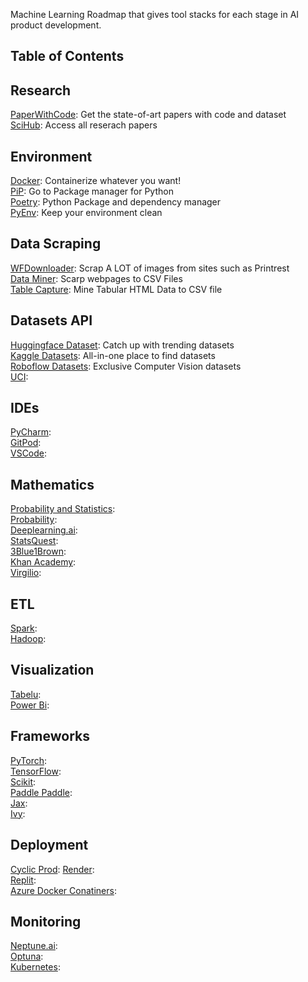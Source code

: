 Machine Learning Roadmap that gives tool stacks for each stage in AI product development.

## Table of Contents

## Research
[PaperWithCode](https://paperswithcode.com/): Get the state-of-art papers with code and dataset  
[SciHub](https://sci-hub.se/):  Access all reserach papers


## Environment  
[Docker](https://www.docker.com/):  Containerize whatever you want!  
[PiP](https://pypi.org/project/pip/):  Go to Package manager for Python  
[Poetry](https://python-poetry.org/):  Python Package and dependency manager  
[PyEnv](https://github.com/pyenv/pyenv):  Keep your environment clean  

## Data Scraping
[WFDownloader](https://www.wfdownloader.xyz/download): Scrap A LOT of images from sites such as Printrest  
[Data Miner](https://dataminer.io/): Scarp webpages to CSV Files  
[Table Capture](https://chromewebstore.google.com/detail/table-capture/iebpjdmgckacbodjpijphcplhebcmeop): Mine Tabular HTML Data to CSV file  

## Datasets API
[Huggingface Dataset](https://huggingface.co/docs/datasets/index): Catch up with trending datasets  
[Kaggle Datasets](https://www.kaggle.com/datasets): All-in-one place to find datasets  
[Roboflow Datasets](https://public.roboflow.com/): Exclusive Computer Vision datasets  
[UCI](https://uci.edu/):  


## IDEs  
[PyCharm](https://www.jetbrains.com/pycharm/):    
[GitPod](https://www.gitpod.io/):   
[VSCode](https://code.visualstudio.com/):   

## Mathematics
[Probability and Statistics](https://oli.cmu.edu/courses/probability-statistics-open-free/):  
[Probability](https://machinelearningmastery.com/category/probability/):  
[Deeplearning.ai](https://www.deeplearning.ai/):  
[StatsQuest](https://www.youtube.com/@statquest):  
[3Blue1Brown](https://www.youtube.com/@3blue1brown):  
[Khan Academy](https://www.khanacademy.org/):  
[Virgilio](https://virgili0.github.io/Virgilio/):  

## ETL
[Spark](https://spark.apache.org/):  
[Hadoop](https://hadoop.apache.org/):  

## Visualization  
[Tabelu](https://www.tableau.com/):  
[Power Bi](https://www.microsoft.com/en-us/power-platform/products/power-bi):  

## Frameworks
[PyTorch](https://pytorch.org/):   
[TensorFlow](https://www.tensorflow.org/):  
[Scikit](https://scikit-learn.org/stable/):  
[Paddle Paddle](https://www.paddlepaddle.org.cn/en):  
[Jax](https://jax.readthedocs.io/en/latest/notebooks/quickstart.html):  
[Ivy](https://unify.ai/docs/ivy/):  

## Deployment  
[Cyclic Prod](https://www.cyclic.sh/): 
[Render](https://render.com/):  
[Replit](https://replit.com/):  
[Azure Docker Conatiners](https://azure.microsoft.com/en-in/products/category/containers):  

## Monitoring  
[Neptune.ai](https://neptune.ai/):   
[Optuna](https://optuna.org/):  
[Kubernetes](https://kubernetes.io/):  
